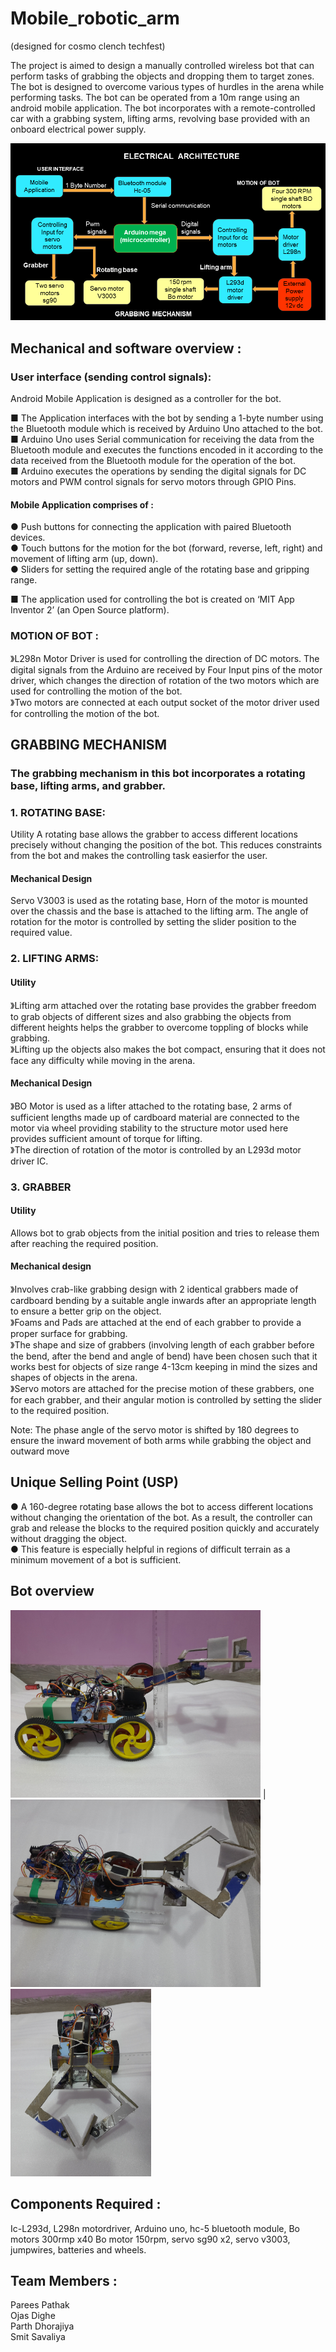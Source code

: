 # Mobile_robotic_arm
(designed for cosmo clench techfest) 

The project is aimed to design a manually controlled wireless bot that can perform tasks
of grabbing the objects and dropping them to target zones. The bot is designed to
overcome various types of hurdles in the arena while performing tasks. The bot can be
operated from a 10m range using an android mobile application. The bot incorporates
with a remote-controlled car with a grabbing system, lifting arms, revolving base
provided with an onboard electrical power supply. 

<img src="pictures/architecture%20image.png">

## Mechanical and software overview : 

### User interface (sending control signals): 

Android Mobile Application is designed as a controller for the bot. 

■ The Application interfaces with the bot by sending a 1-byte number using the Bluetooth module which is received by Arduino Uno attached to the bot.  
■ Arduino Uno uses Serial communication for receiving the data from the Bluetooth module and executes the functions encoded in it according to the data received from the 
Bluetooth module for the operation of the bot.  
■ Arduino executes the operations by sending the digital signals for DC motors and PWM control signals for servo motors through GPIO Pins. 

 #### Mobile Application comprises of :  
● Push buttons for connecting the application with paired Bluetooth devices.  
● Touch buttons for the motion for the bot (forward, reverse, left, right) and movement of
lifting arm (up, down).  
● Sliders for setting the required angle of the rotating base and gripping range. 

■ The application used for controlling the bot is created on ‘MIT App Inventor 2’ (an Open
Source platform).
### MOTION OF BOT : 
》L298n Motor Driver is used for controlling the direction of DC motors.
The digital signals from the Arduino are received by Four Input pins of the motor driver, which
changes the direction of rotation of the two motors which are used for controlling the motion of
the bot.  
》Two motors are connected at each output socket of the motor driver used for controlling the
motion of the bot. 

## GRABBING MECHANISM
### The grabbing mechanism in this bot incorporates a rotating base, lifting arms, and grabber. 
### 1. ROTATING BASE:
Utility
A rotating base allows the grabber to access different locations precisely without changing the position of the bot. This reduces constraints from the bot and makes the controlling task easierfor the user. 

#### Mechanical Design 
Servo V3003 is used as the rotating base, Horn of the motor is mounted over the chassis and the base is attached to the lifting arm. The angle of rotation for the motor is controlled by setting the slider position to the required value. 
### 2. LIFTING ARMS: 

#### Utility 
》Lifting arm attached over the rotating base provides the grabber freedom to grab objects of
different sizes and also grabbing the objects from different heights helps the grabber to
overcome toppling of blocks while grabbing.  
》Lifting up the objects also makes the bot compact, ensuring that it does not face any difficulty
while moving in the arena. 
#### Mechanical Design 
》BO Motor is used as a lifter attached to the rotating base, 2 arms of sufficient lengths made
up of cardboard material are connected to the motor via wheel providing stability to the structure
motor used here provides sufficient amount of torque for lifting.  
》The direction of rotation of the motor is controlled by an L293d motor driver IC. 
### 3. GRABBER 
#### Utility 
Allows bot to grab objects from the initial position and tries to release them after reaching the
required position. 
#### Mechanical design  
》Involves crab-like grabbing design with 2 identical grabbers made of cardboard bending by a
suitable angle inwards after an appropriate length to ensure a better grip on the object.  
》Foams and Pads are attached at the end of each grabber to provide a proper surface for
grabbing.  
》The shape and size of grabbers (involving length of each grabber before the bend, after the
bend and angle of bend) have been chosen such that it works best for objects of size range
4-13cm keeping in mind the sizes and shapes of objects in the arena.  
》Servo motors are attached for the precise motion of these grabbers, one for each grabber,
and their angular motion is controlled by setting the slider to the required position. 

Note: The phase angle of the servo motor is shifted by 180 degrees to ensure the inward
movement of both arms while grabbing the object and outward move  
## Unique Selling Point (USP) 
● A 160-degree rotating base allows the bot to access different locations without changing
the orientation of the bot. As a result, the controller can grab and release the blocks to
the required position quickly and accurately without dragging the object.  
● This feature is especially helpful in regions of difficult terrain as a minimum movement of
a bot is sufficient. 
## Bot overview
<img src="pictures/20201127_192603.jpg" width="400"> | <img src="pictures/20201127_193043.jpg" height="300">
<img src="pictures/20201127_192830.jpg" height="300"> 
## Components Required : 
Ic-L293d, L298n motordriver, Arduino uno, hc-5 bluetooth module, Bo motors 300rmp x40 Bo motor 150rpm, servo sg90 x2, servo v3003, jumpwires, batteries and wheels.
## Team Members : 
Parees Pathak  
Ojas Dighe  
Parth Dhorajiya  
Smit Savaliya  
